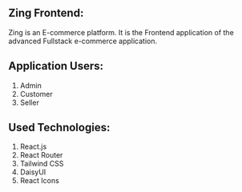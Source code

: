 ## Zing Frontend:

Zing is an E-commerce platform. It is the Frontend application of the advanced Fullstack e-commerce application.

## Application Users:

1. Admin
2. Customer
3. Seller

## Used Technologies:

1. React.js
2. React Router
3. Tailwind CSS
4. DaisyUI
5. React Icons
